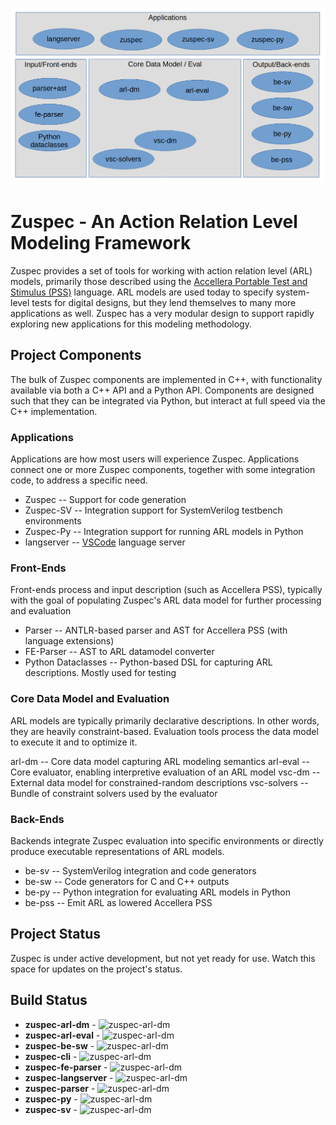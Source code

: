 ![banner](https://raw.githubusercontent.com/zuspec/zuspec.github.io/main/imgs/ZuspecProjectMap.png)

# Zuspec - An Action Relation Level Modeling Framework
Zuspec provides a set of tools for working with action relation level
(ARL) models, primarily those described using the 
[Accellera Portable Test and Stimulus (PSS)](https://www.accellera.org/downloads/standards/portable-stimulus) language. ARL models are used today to
specify system-level tests for digital designs, but they lend themselves
to many more applications as well. Zuspec has a very modular design to support
rapidly exploring new applications for this modeling methodology.

## Project Components

The bulk of Zuspec components are implemented in C++, with functionality
available via both a C++ API and a Python API. Components are designed
such that they can be integrated via Python, but interact at full speed
via the C++ implementation.

### Applications
Applications are how most users will experience Zuspec. Applications 
connect one or more Zuspec components, together with some integration
code, to address a specific need. 
- Zuspec -- Support for code generation
- Zuspec-SV -- Integration support for SystemVerilog testbench environments
- Zuspec-Py -- Integration support for running ARL models in Python
- langserver -- [VSCode](https://code.visualstudio.com/) language server

### Front-Ends
Front-ends process and input description (such as Accellera PSS), typically
with the goal of populating Zuspec's ARL data model for further 
processing and evaluation
- Parser -- ANTLR-based parser and AST for Accellera PSS (with language extensions)
- FE-Parser -- AST to ARL datamodel converter
- Python Dataclasses -- Python-based DSL for capturing ARL descriptions. Mostly used for testing

### Core Data Model and Evaluation
ARL models are typically primarily declarative descriptions. In other words, they
are heavily constraint-based. Evaluation tools process the data model to 
execute it and to optimize it.

arl-dm -- Core data model capturing ARL modeling semantics
arl-eval -- Core evaluator, enabling interpretive evaluation of an ARL model
vsc-dm -- External data model for constrained-random descriptions
vsc-solvers -- Bundle of constraint solvers used by the evaluator

### Back-Ends
Backends integrate Zuspec evaluation into specific environments or directly
produce executable representations of ARL models.

- be-sv -- SystemVerilog integration and code generators
- be-sw -- Code generators for C and C++ outputs
- be-py -- Python integration for evaluating ARL models in Python
- be-pss -- Emit ARL as lowered Accellera PSS


## Project Status
Zuspec is under active development, but not yet ready for use. Watch this 
space for updates on the project's status.

## Build Status
- **zuspec-arl-dm** - ![zuspec-arl-dm](https://github.com/zuspec/zuspec-arl-dm/actions/workflows/ci.yml/badge.svg)
- **zuspec-arl-eval** - ![zuspec-arl-dm](https://github.com/zuspec/zuspec-arl-eval/actions/workflows/ci.yml/badge.svg)
- **zuspec-be-sw** - ![zuspec-arl-dm](https://github.com/zuspec/zuspec-be-sw/actions/workflows/ci.yml/badge.svg)
- **zuspec-cli** - ![zuspec-arl-dm](https://github.com/zuspec/zuspec-cli/actions/workflows/ci.yml/badge.svg)
- **zuspec-fe-parser** - ![zuspec-arl-dm](https://github.com/zuspec/zuspec-fe-parser/actions/workflows/ci.yml/badge.svg)
- **zuspec-langserver** - ![zuspec-arl-dm](https://github.com/zuspec/zuspec-langserver/actions/workflows/ci.yml/badge.svg)
- **zuspec-parser** - ![zuspec-arl-dm](https://github.com/zuspec/zuspec-parser/actions/workflows/ci.yml/badge.svg)
- **zuspec-py** - ![zuspec-arl-dm](https://github.com/zuspec/zuspec-py/actions/workflows/ci.yml/badge.svg)
- **zuspec-sv** - ![zuspec-arl-dm](https://github.com/zuspec/zuspec-sv/actions/workflows/ci.yml/badge.svg)

<!--

**Here are some ideas to get you started:**

🙋‍♀️ A short introduction - what is your organization all about?
🌈 Contribution guidelines - how can the community get involved?
👩‍💻 Useful resources - where can the community find your docs? Is there anything else the community should know?
🍿 Fun facts - what does your team eat for breakfast?
🧙 Remember, you can do mighty things with the power of [Markdown](https://docs.github.com/github/writing-on-github/getting-started-with-writing-and-formatting-on-github/basic-writing-and-formatting-syntax)
-->
